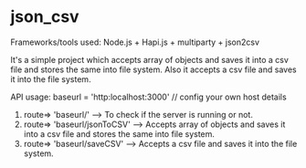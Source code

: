 # json_csv
Frameworks/tools used: Node.js + Hapi.js + multiparty + json2csv

It's a simple project which accepts array of objects and saves it into a csv file and stores the same into file system.
Also it accepts a csv file and saves it into the file system.

API usage:
baseurl = 'http:localhost:3000' // config your own host details
1) route=> 'baseurl/' --> To check if the server is running or not.
2) route=> 'baseurl/jsonToCSV' --> Accepts array of objects and saves it into a csv file and stores the same into file system.
3) route=> 'baseurl/saveCSV' --> Accepts a csv file and saves it into the file system.
